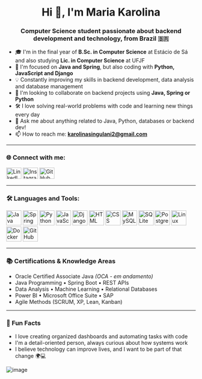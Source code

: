 <h1 align="center">Hi 👋, I'm Maria Karolina</h1>
<h3 align="center">Computer Science student passionate about backend development and technology, from Brazil 🇧🇷</h3>

- 🎓 I'm in the final year of **B.Sc. in Computer Science** at Estácio de Sá and also studying **Lic. in Computer Science** at UFJF
- 🧠 I'm focused on **Java and Spring**, but also coding with **Python, JavaScript and Django**
- 💡 Constantly improving my skills in backend development, data analysis and database management
- 🤝 I'm looking to collaborate on backend projects using **Java, Spring or Python**
- 🛠️ I love solving real-world problems with code and learning new things every day
- 💬 Ask me about anything related to Java, Python, databases or backend dev!
- 📫 How to reach me: **karolinasingulani2@gmail.com**

---

<h3 align="left">🌐 Connect with me:</h3>
<p align="left">
<a href="https://linkedin.com/in/sisoudev" target="_blank"><img src="https://raw.githubusercontent.com/rahuldkjain/github-profile-readme-generator/master/src/images/icons/Social/linked-in-alt.svg" alt="LinkedIn" height="30" width="40" /></a>
<a href="https://instagram.com/mariakarolinasi" target="_blank"><img src="https://raw.githubusercontent.com/rahuldkjain/github-profile-readme-generator/master/src/images/icons/Social/instagram.svg" alt="Instagram" height="30" width="40" /></a>
<a href="https://github.com/SisouDev" target="_blank"><img src="https://raw.githubusercontent.com/rahuldkjain/github-profile-readme-generator/master/src/images/icons/Social/github.svg" alt="GitHub" height="30" width="40" /></a>
</p>

---

<h3 align="left">🛠️ Languages and Tools:</h3>
<p align="left">
  <img src="https://cdn.jsdelivr.net/gh/devicons/devicon/icons/java/java-original.svg" alt="Java" width="40" height="40"/>
  <img src="https://cdn.jsdelivr.net/gh/devicons/devicon/icons/spring/spring-original.svg" alt="Spring" width="40" height="40"/>
  <img src="https://cdn.jsdelivr.net/gh/devicons/devicon/icons/python/python-original.svg" alt="Python" width="40" height="40"/>
  <img src="https://cdn.jsdelivr.net/gh/devicons/devicon/icons/javascript/javascript-original.svg" alt="JavaScript" width="40" height="40"/>
  <img src="https://cdn.jsdelivr.net/gh/devicons/devicon/icons/django/django-plain.svg" alt="Django" width="40" height="40"/>
  <img src="https://cdn.jsdelivr.net/gh/devicons/devicon/icons/html5/html5-original.svg" alt="HTML" width="40" height="40"/>
  <img src="https://cdn.jsdelivr.net/gh/devicons/devicon/icons/css3/css3-original.svg" alt="CSS" width="40" height="40"/>
  <img src="https://cdn.jsdelivr.net/gh/devicons/devicon/icons/mysql/mysql-original-wordmark.svg" alt="MySQL" width="40" height="40"/>
  <img src="https://cdn.jsdelivr.net/gh/devicons/devicon/icons/sqlite/sqlite-original.svg" alt="SQLite" width="40" height="40"/>
  <img src="https://cdn.jsdelivr.net/gh/devicons/devicon/icons/postgresql/postgresql-original.svg" alt="PostgreSQL" width="40" height="40"/>
  <img src="https://cdn.jsdelivr.net/gh/devicons/devicon/icons/linux/linux-original.svg" alt="Linux" width="40" height="40"/>
  <img src="https://cdn.jsdelivr.net/gh/devicons/devicon/icons/docker/docker-original.svg" alt="Docker" width="40" height="40"/>
  <img src="https://cdn.jsdelivr.net/gh/devicons/devicon/icons/github/github-original.svg" alt="GitHub" width="40" height="40"/>
</p>

---

<h3>📚 Certifications & Knowledge Areas</h3>

- Oracle Certified Associate Java *(OCA - em andamento)*
- Java Programming • Spring Boot • REST APIs
- Data Analysis • Machine Learning • Relational Databases
- Power BI • Microsoft Office Suite • SAP
- Agile Methods (SCRUM, XP, Lean, Kanban)

---

<h3>📌 Fun Facts</h3>

- I love creating organized dashboards and automating tasks with code
- I'm a detail-oriented person, always curious about how systems work
- I believe technology can improve lives, and I want to be part of that change 🌍💻



![image](https://user-images.githubusercontent.com/90234914/163277359-ebbaf814-4d80-40b1-8c2b-698b0be62d79.png)
